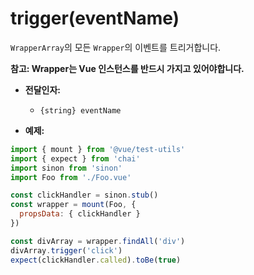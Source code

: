 # trigger(eventName)

`WrapperArray`의 모든 `Wrapper`의 이벤트를 트리거합니다.

**참고: Wrapper는 Vue 인스턴스를 반드시 가지고 있어야합니다.**

- **전달인자:**
  - `{string} eventName`

- **예제:**

```js
import { mount } from '@vue/test-utils'
import { expect } from 'chai'
import sinon from 'sinon'
import Foo from './Foo.vue'

const clickHandler = sinon.stub()
const wrapper = mount(Foo, {
  propsData: { clickHandler }
})

const divArray = wrapper.findAll('div')
divArray.trigger('click')
expect(clickHandler.called).toBe(true)
```
